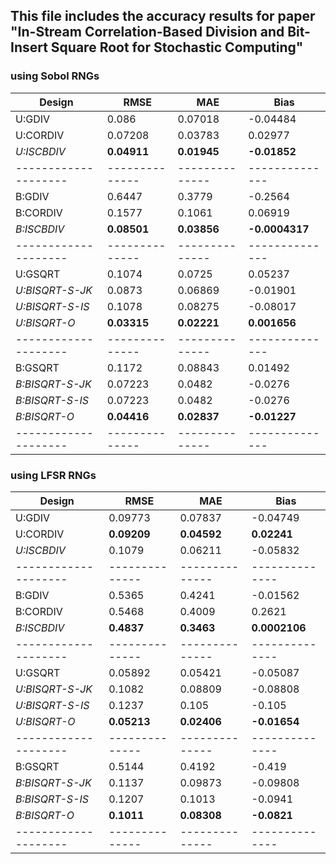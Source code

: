 ## This file includes the accuracy results for paper "In-Stream Correlation-Based Division and Bit-Insert Square Root for Stochastic Computing"

### using Sobol RNGs

| Design               | RMSE           | MAE            | Bias           |
| -------------------- | -------------- | -------------- | -------------- |
| U:GDIV               | 0.086          | 0.07018        | -0.04484       |
| U:CORDIV             | 0.07208        | 0.03783        | 0.02977        |
| _U:ISCBDIV_          | **0.04911**    | **0.01945**    | **-0.01852**   |
| -------------------- | -------------- | -------------- | -------------- |
| B:GDIV               | 0.6447         | 0.3779         | -0.2564        |
| B:CORDIV             | 0.1577         | 0.1061         | 0.06919        |
| _B:ISCBDIV_          | **0.08501**    | **0.03856**    | **-0.0004317** |
| -------------------- | -------------- | -------------- | -------------- |
| U:GSQRT              | 0.1074         | 0.0725         | 0.05237        |
| _U:BISQRT-S-JK_      | 0.0873         | 0.06869        | -0.01901       |
| _U:BISQRT-S-IS_      | 0.1078         | 0.08275        | -0.08017       |
| _U:BISQRT-O_         | **0.03315**    | **0.02221**    | **0.001656**   |
| -------------------- | -------------- | -------------- | -------------- |
| B:GSQRT              | 0.1172         | 0.08843        | 0.01492        |
| _B:BISQRT-S-JK_      | 0.07223        | 0.0482         | -0.0276        |
| _B:BISQRT-S-IS_      | 0.07223        | 0.0482         | -0.0276        |
| _B:BISQRT-O_         | **0.04416**    | **0.02837**    | **-0.01227**   |
| -------------------- | -------------- | -------------- | -------------- |

### using LFSR RNGs

| Design               | RMSE           | MAE            | Bias           |
| -------------------- | -------------- | -------------- | -------------- |
| U:GDIV               | 0.09773        | 0.07837        | -0.04749       |
| U:CORDIV             | **0.09209**    | **0.04592**    | **0.02241**    |
| _U:ISCBDIV_          | 0.1079         | 0.06211        | -0.05832       |
| -------------------- | -------------- | -------------- | -------------- |
| B:GDIV               | 0.5365         | 0.4241         | -0.01562       |
| B:CORDIV             | 0.5468         | 0.4009         | 0.2621         |
| _B:ISCBDIV_          | **0.4837**     | **0.3463**     | **0.0002106**  |
| -------------------- | -------------- | -------------- | -------------- |
| U:GSQRT              | 0.05892        | 0.05421        | -0.05087       |
| _U:BISQRT-S-JK_      | 0.1082         | 0.08809        | -0.08808       |
| _U:BISQRT-S-IS_      | 0.1237         | 0.105          | -0.105         |
| _U:BISQRT-O_         | **0.05213**    | **0.02406**    | **-0.01654**   |
| -------------------- | -------------- | -------------- | -------------- |
| B:GSQRT              | 0.5144         | 0.4192         | -0.419         |
| _B:BISQRT-S-JK_      | 0.1137         | 0.09873        | -0.09808       |
| _B:BISQRT-S-IS_      | 0.1207         | 0.1013         | -0.0941        |
| _B:BISQRT-O_         | **0.1011**     | **0.08308**    | **-0.0821**    |
| -------------------- | -------------- | -------------- | -------------- |